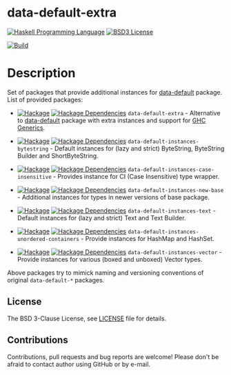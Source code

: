 # data-default-extra

[![Haskell Programming Language](https://img.shields.io/badge/language-Haskell-blue.svg)][Haskell.org]
[![BSD3 License](http://img.shields.io/badge/license-BSD3-brightgreen.svg)][tl;dr Legal: BSD3]

[![Build](https://travis-ci.org/trskop/data-default-extra.svg)](https://travis-ci.org/trskop/data-default-extra)


# Description

Set of packages that provide additional instances for [data-default][] package.
List of provided packages:

* [![Hackage](http://img.shields.io/hackage/v/data-default-instances-extra.svg)][data-default-instances-extra]
  [![Hackage Dependencies](https://img.shields.io/hackage-deps/v/data-default-instances-extra.svg)](http://packdeps.haskellers.com/reverse/data-default-instances-extra)
  `data-default-extra` - Alternative to [data-default][] package with extra
  instances and support for [GHC Generics][].

* [![Hackage](http://img.shields.io/hackage/v/data-default-instances-bytestring.svg)][data-default-instances-bytestring]
  [![Hackage Dependencies](https://img.shields.io/hackage-deps/v/data-default-instances-bytestring.svg)](http://packdeps.haskellers.com/reverse/data-default-instances-bytestring)
  `data-default-instances-bytestring` - Default instances for (lazy and strict)
  ByteString, ByteString Builder and ShortByteString.

* [![Hackage](http://img.shields.io/hackage/v/data-default-instances-case-insensitive.svg)][data-default-instances-case-insensitive]
  [![Hackage Dependencies](https://img.shields.io/hackage-deps/v/data-default-instances-case-insensitive.svg)](http://packdeps.haskellers.com/reverse/data-default-instances-case-insensitive)
  `data-default-instances-case-insensitive` - Provides instance for CI (Case
  Insensitive) type wrapper.

* [![Hackage](http://img.shields.io/hackage/v/data-default-instances-new-base.svg)][data-default-instances-new-base]
  [![Hackage Dependencies](https://img.shields.io/hackage-deps/v/data-default-instances-new-base.svg)](http://packdeps.haskellers.com/reverse/data-default-instances-new-base)
  `data-default-instances-new-base` - Additional instances for types in newer
  versions of base package.

* [![Hackage](http://img.shields.io/hackage/v/data-default-instances-text.svg)][data-default-instances-text]
  [![Hackage Dependencies](https://img.shields.io/hackage-deps/v/data-default-instances-text.svg)](http://packdeps.haskellers.com/reverse/data-default-instances-text)
  `data-default-instances-text` - Default instances for (lazy and strict) Text
  and Text Builder.

* [![Hackage](http://img.shields.io/hackage/v/data-default-instances-unordered-containers.svg)][data-default-instances-unordered-containers]
  [![Hackage Dependencies](https://img.shields.io/hackage-deps/v/data-default-instances-unordered-containers.svg)](http://packdeps.haskellers.com/reverse/data-default-instances-unordered-containers)
  `data-default-instances-unordered-containers` - Provide instances for HashMap
  and HashSet.

* [![Hackage](http://img.shields.io/hackage/v/data-default-instances-vector.svg)][data-default-instances-vector]
  [![Hackage Dependencies](https://img.shields.io/hackage-deps/v/data-default-instances-vector.svg)](http://packdeps.haskellers.com/reverse/data-default-instances-vector)
  `data-default-instances-vector` - Provide instances for various (boxed and
  unboxed) Vector types.

Above packages try to mimick naming and versioning conventions of original
`data-default-*` packages.


## License

The BSD 3-Clause License, see [LICENSE][] file for details.


## Contributions

Contributions, pull requests and bug reports are welcome! Please don't be
afraid to contact author using GitHub or by e-mail.



[data-default]:
  https://hackage.haskell.org/package/data-default
  "Hackage: data-default"
[data-default-instances-extra]:
  https://hackage.haskell.org/package/data-default-instances-extra
  "Package data-default-instances-extra on Hackage"
[data-default-instances-bytestring]:
  https://hackage.haskell.org/package/data-default-instances-bytestring
  "Package data-default-instances-bytestring on Hackage"
[data-default-instances-case-insensitive]:
  https://hackage.haskell.org/package/data-default-instances-case-insensitive
  "Package data-default-instances-case-insensitive on Hackage"
[data-default-instances-new-base]:
  https://hackage.haskell.org/package/data-default-instances-new-base
  "Package data-default-instances-new-base on Hackage"
[data-default-instances-text]:
  https://hackage.haskell.org/package/data-default-instances-text
  "Package data-default-instances-text on Hackage"
[data-default-instances-unordered-containers]:
  https://hackage.haskell.org/package/data-default-instances-unordered-containers
  "Package data-default-instances-unordered-containers on Hackage"
[data-default-instances-vector]:
  https://hackage.haskell.org/package/data-default-instances-vector
  "Package data-default-instances-vector on Hackage"
[GHC Generics]:
  https://wiki.haskell.org/GHC.Generics
  "GHC.Generics on HaskellWiki"
[Haskell.org]:
  http://www.haskell.org
  "The Haskell Programming Language"
[LICENSE]:
  https://github.com/trskop/data-default-extra/blob/master/extra/LICENSE
  "License of data-default-extra package."
[tl;dr Legal: BSD3]:
  https://tldrlegal.com/license/bsd-3-clause-license-%28revised%29
  "BSD 3-Clause License (Revised)"
